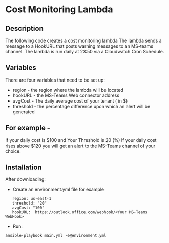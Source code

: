 # Cost Monitoring Lambda

## Description
The following code creates a cost monitoring lambda
The lambda sends a message to a HookURL that posts warning messages to an MS-teams channel. 
The lambda is run daily at 23:50 via a Cloudwatch Cron Schedule.

## Variables
There are four variables that need to be set up:

- region - the region where the lambda will be located
- hookURL - the MS-Teams Web connector address
- avgCost - The daily average cost of your tenant ( in $) 
- threshold - the percentage difference upon which an alert will be generated 

## For example - 
If your daily cost is $100 
and Your Threshold is 20 (%)
If your daily cost rises above $120 you will get an alert to the MS-Teams channel of your choice.

## Installation 
After downloading:
 - Create an environment.yml file for example
 ```
    region: us-east-1
    threshold: "20"
    avgCost: "100"
    hookURL:  https://outlook.office.com/webhook/<Your MS-Teams WebHook>
```
 -   Run:
 ``` 
 ansible-playbook main.yml -e@environment.yml 
```

